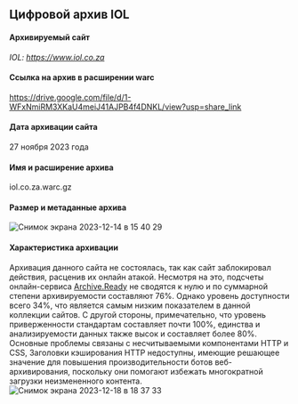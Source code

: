 ## Цифровой архив IOL

#### Архивируемый сайт
_IOL: https://www.iol.co.za_

#### Ссылка на архив в расширении warc
https://drive.google.com/file/d/1-WFxNmiRM3XKaU4meiJ41AJPB4f4DNKL/view?usp=share_link

#### Дата архивации сайта
27 ноября 2023 года

#### Имя и расширение архива
iol.co.za.warc.gz

#### Размер и метаданные архива
![Снимок экрана 2023-12-14 в 15 40 29](https://github.com/4Vlada/SA-websites-archive/assets/152094858/2930408e-aeb0-4848-906d-0b6a6574740a)

#### Характеристика архивации
Архивация данного сайта не состоялась, так как сайт заблокировал действия, расценив их онлайн атакой. Несмотря на это, подсчеты онлайн-сервиса [Archive.Ready](https://archiveready.com) не сводятся к нулю  и по суммарной степени архивируемости составляют 76%. Однако уровень доступности  всего 34%, что является самым низким показателем в данной коллекции сайтов. С другой стороны, примечательно, что уровень приверженности стандартам составляет почти 100%, единства и анализируемости данных также высок и составляет более 80%. Основные проблемы связаны с несчитываемыми компонентами HTTP и CSS, Заголовки кэширования HTTP недоступны, имеющие решающее значение для повышения производительности ботов веб-архивирования, поскольку они помогают избежать многократной загрузки неизмененного контента.
![Снимок экрана 2023-12-18 в 18 37 33](https://github.com/4Vlada/SA-websites-archive/assets/152094858/390363c8-f927-4624-8226-c651ff7c64a7)